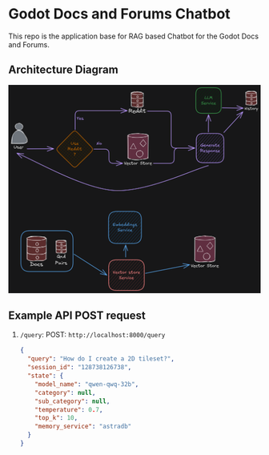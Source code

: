 # Godot Docs and Forums Chatbot

This repo is the application base for RAG based Chatbot for the Godot Docs and Forums.

## Architecture Diagram

![Architecture](./assets/diagram.png)

## Example API POST request

1. `/query`:
   POST: `http://localhost:8000/query`
   ```json
   {
     "query": "How do I create a 2D tileset?",
     "session_id": "128738126738",
     "state": {
       "model_name": "qwen-qwq-32b",
       "category": null,
       "sub_category": null,
       "temperature": 0.7,
       "top_k": 10,
       "memory_service": "astradb"
     }
   }
   ```
